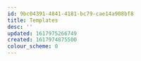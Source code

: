 ```yaml
---
id: 9bc04391-4841-4181-bc79-cae14a908bf8
title: Templates
desc: ''
updated: 1617975266749
created: 1617974875500
colour_scheme: 0
---
```


